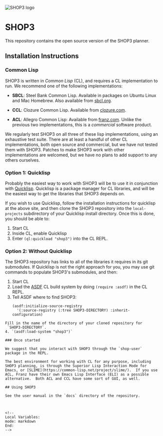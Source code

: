 ![SHOP3 logo](https://github.com/shop-planner/shop-master/raw/master/img/shop3-superclarendon-trattatello-small.png )

# SHOP3 

This repository contains the open source version of the SHOP3 planner.

<!-- Remember to add a pointer to the paper. -->

## Installation Instructions

### Common Lisp
SHOP3 is written in *Common Lisp* (CL),  and requires a CL
implementation to run.  We recommend one of the following
implementations:

* **SBCL**: Steel Bank Common Lisp.  Available in packages on Ubuntu
  Linux and Mac Homebrew.  Also available from [sbcl.org](https://sbcl.org).

* **CCL**: Clozure Common Lisp.  Available from
  [clozure.com](https://ccl.clozure.com).

* **ACL**: Allegro Common Lisp: Available from [franz.com](https://franz.com).
  Unlike the previous two implementations, this is a *commercial*
  software product.

We regularly test SHOP3 on all three of these lisp implementations,
using an exhaustive test suite.  There are at least a handful of
other CL implementations, both open source and commercial, but we have
not tested them with SHOP3.  Patches to make SHOP3 work with other
implementations are welcomed, but we have no plans to add support to
any others ourselves.

### Option 1: Quicklisp

Probably the easiest way to work with SHOP3 will be to use it in
conjunction with [Quicklisp](https://beta.quicklisp.org).  Quicklisp
is a package manager for CL libraries, and will be the easiest way to
get the libraries that SHOP3 depends on.

If you wish to use Quicklisp, follow the installation instructions for
quicklisp at the above site, and then clone the SHOP3 repository into
the `local-projects` subdirectory of your Quicklisp install
directory.  Once this is done, you should be able to:

1. Start CL
2. Inside CL, enable Quicklisp
3. Enter `(ql:quickload "shop3")` into the CL REPL.

### Option 2: Without Quicklisp

The SHOP3 repository has links to all of the libraries it requires in
its git submodules.  If Quicklisp is not the right approach for you,
you may use git commands to populate SHOP3's submodules, and then:

1. Start CL
2. Load the [ASDF](https://www.common-lisp.net/project/asdf/) CL build
   system by doing `(require :asdf)` in the CL REPL.
3. Tell ASDF where to find SHOP3:
   ```
   (asdf:initialize-source-registry
     '(:source-registry (:tree SHOP3-DIRECTORY) :inherit-configuration)
  ```
  Fill in the name of the directory of your cloned repository for
   `SHOP3-DIRECTORY`.
4. `(asdf:load-system "shop3")`

### Once started

We suggest that you interact with SHOP3 through the `shop-user`
package in the REPL.

The best environment for working with CL for any purpose, including
SHOP3 planning, is through the Superior Lisp Interaction Mode for
Emacs, or [SLIME](https://common-lisp.net/project/slime/).  If you use
ACL, Franz have their own Emacs Lisp Interface (ELI) as a possible
alternative.  Both ACL and CCL have some sort of GUI, as well.

## Using SHOP3

See the user manual in the `docs` directory of the repository.



<!--
Local Variables:
mode: markdown
End:
-->
